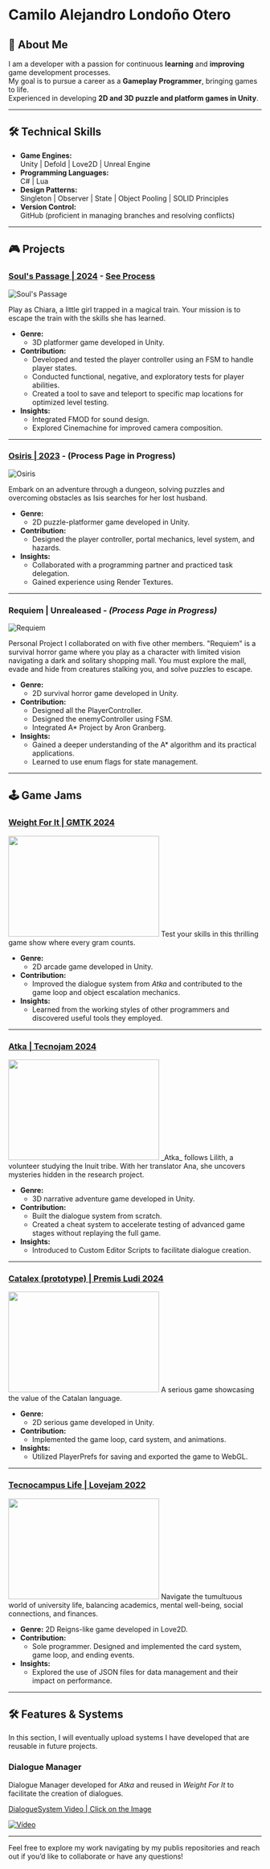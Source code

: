 # Camilo Alejandro Londoño Otero  

## 🌟 About Me  
I am a developer with a passion for continuous **learning** and **improving** game development processes.  
My goal is to pursue a career as a **Gameplay Programmer**, bringing games to life.  
Experienced in developing **2D and 3D puzzle and platform games in Unity**.

---

## 🛠️ Technical Skills  
- **Game Engines:**  
  Unity | Defold | Love2D | Unreal Engine  
- **Programming Languages:**  
  C# | Lua  
- **Design Patterns:**  
  Singleton | Observer | State | Object Pooling | SOLID Principles  
- **Version Control:**  
  GitHub (proficient in managing branches and resolving conflicts)

---

## 🎮 Projects  

### [Soul's Passage | 2024](https://lauratux.itch.io/souls-passage) - [See Process](Projects/SoulsPassage)  
![Soul's Passage](Images/SoulsPassage.png)  

Play as Chiara, a little girl trapped in a magical train. Your mission is to escape the train with the skills she has learned.  

- **Genre:**
  - 3D platformer game developed in Unity.  
- **Contribution:**  
  - Developed and tested the player controller using an FSM to handle player states.  
  - Conducted functional, negative, and exploratory tests for player abilities.  
  - Created a tool to save and teleport to specific map locations for optimized level testing.  
- **Insights:**  
  - Integrated FMOD for sound design.  
  - Explored Cinemachine for improved camera composition.  

---

### [Osiris | 2023](https://capita333.itch.io/osiris) - (Process Page in Progress)
![Osiris](Images/Osiris.png)  

Embark on an adventure through a dungeon, solving puzzles and overcoming obstacles as Isis searches for her lost husband.  

- **Genre:**
  - 2D puzzle-platformer game developed in Unity.  
- **Contribution:**  
  - Designed the player controller, portal mechanics, level system, and hazards.  
- **Insights:**  
  - Collaborated with a programming partner and practiced task delegation.  
  - Gained experience using Render Textures.

---

### Requiem | Unrealeased - _(Process Page in Progress)_
![Requiem](Images/Requiem.png)  

Personal Project I collaborated on with five other members.
"Requiem" is a survival horror game where you play as a character with limited vision navigating a dark and solitary shopping mall.
You must explore the mall, evade and hide from creatures stalking you, and solve puzzles to escape.

- **Genre:**
  - 2D survival horror game developed in Unity.
- **Contribution:**  
  - Designed all the PlayerController.
  - Designed the enemyController using FSM.
  - Integrated A* Project by Aron Granberg.
- **Insights:**  
  - Gained a deeper understanding of the A* algorithm and its practical applications.
  - Learned to use enum flags for state management.
---

## 🕹️ Game Jams  

### [Weight For It | GMTK 2024](https://aran-piris.itch.io/weigh-for-it)  
<img src="Images/WeightForIt.png" width="300" height="200">
Test your skills in this thrilling game show where every gram counts.  

- **Genre:**
  - 2D arcade game developed in Unity.  
- **Contribution:**  
  - Improved the dialogue system from _Atka_ and contributed to the game loop and object escalation mechanics.  
- **Insights:**  
  - Learned from the working styles of other programmers and discovered useful tools they employed.

---

### [Atka | Tecnojam 2024](https://lauratux.itch.io/atka)  
<img src="Images/Atka.png" width="300" height="200">
_Atka_ follows Lilith, a volunteer studying the Inuit tribe.  
With her translator Ana, she uncovers mysteries hidden in the research project.  

- **Genre:**
  - 3D narrative adventure game developed in Unity.  
- **Contribution:**  
  - Built the dialogue system from scratch.  
  - Created a cheat system to accelerate testing of advanced game stages without replaying the full game.  
- **Insights:**  
  - Introduced to Custom Editor Scripts to facilitate dialogue creation.

---

### [Catalex (prototype) | Premis Ludi 2024](https://elix03.itch.io/catadex)  
<img src="Images/Catadex.png" width="300" height="200">
A serious game showcasing the value of the Catalan language.  

- **Genre:**
  - 2D serious game developed in Unity.  
- **Contribution:**  
  - Implemented the game loop, card system, and animations.  
- **Insights:**  
  - Utilized PlayerPrefs for saving and exported the game to WebGL.

---

### [Tecnocampus Life | Lovejam 2022](https://darkalejo.itch.io/tecnocamper-simulator)
<img src="Images/Tecnocamper.png" width="300" height="200">
Navigate the tumultuous world of university life, balancing academics, mental well-being, social connections, and finances.  

- **Genre:** 2D Reigns-like game developed in Love2D.  
- **Contribution:**  
  - Sole programmer. Designed and implemented the card system, game loop, and ending events.  
- **Insights:**  
  - Explored the use of JSON files for data management and their impact on performance.

---

## 🛠️ Features & Systems
In this section, I will eventually upload systems I have developed that are reusable in future projects.

### Dialogue Manager
Dialogue Manager developed for _Atka_ and reused in _Weight For It_ to facilitate the creation of dialogues.

[DialogueSystem Video | Click on the Image](https://youtu.be/9chJTeLUDa4)

[![Vídeo](Images/DialogueSystemShowcase.png)](https://youtu.be/9chJTeLUDa4)

---

Feel free to explore my work navigating by my publis repositories and reach out if you’d like to collaborate or have any questions!
